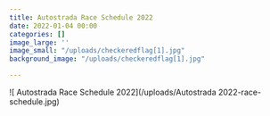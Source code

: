 ```yaml
---
title: Autostrada Race Schedule 2022
date: 2022-01-04 00:00
categories: []
image_large: ''
image_small: "/uploads/checkeredflag[1].jpg"
background_image: "/uploads/checkeredflag[1].jpg"

---
```

![ Autostrada Race Schedule 2022](/uploads/Autostrada 2022-race-schedule.jpg)